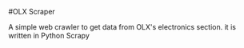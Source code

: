 #OLX Scraper

A simple web crawler to get data from OLX's electronics section. it is written in Python Scrapy